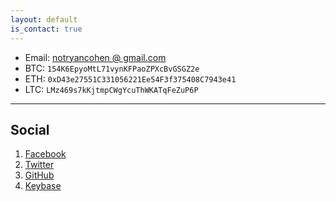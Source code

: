 ```yaml
---
layout: default
is_contact: true
---
```


* Email: [notryancohen @ gmail.com](mailto:notryancohen@gmail.com)
* BTC: `154K6EpyoMtL71vynKFPaoZPXcBvGSGZ2e`
* ETH: `0xD43e27551C331056221Ee54F3f375408C7943e41`
* LTC: `LMz469s7kKjtmpCWgYcuThWKATqFeZuP6P`

---

## Social

1. [Facebook](https://facebook.com/notryancohen)
2. [Twitter](https://twitter.com/ryancohen)
3. [GitHub](https://github.com/imryan)
4. [Keybase](https://keybase.io/imryan)
